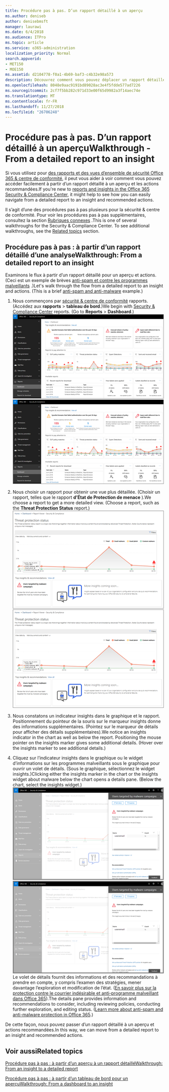 ```yaml
---
title: Procédure pas à pas. D’un rapport détaillé à un aperçu
ms.author: deniseb
author: denisebmsft
manager: laurawi
ms.date: 6/4/2018
ms.audience: ITPro
ms.topic: article
ms.service: o365-administration
localization_priority: Normal
search.appverid:
- MET150
- MOE150
ms.assetid: d2104778-f0a1-4b69-baf3-c4b32e98a573
description: Découvrez comment vous pouvez déplacer un rapport détaillé pour un aperçu des actions recommandées dans la sécurité &amp; centre de conformité.
ms.openlocfilehash: 8048e9aac9191bd89028ac3e4f5fdde577ad7226
ms.sourcegitcommit: 2cf7f5bb282c971d33e00f65d9982a3f14aec74e
ms.translationtype: MT
ms.contentlocale: fr-FR
ms.lasthandoff: 11/27/2018
ms.locfileid: "26706248"
---
```

# <a name="walkthrough---from-a-detailed-report-to-an-insight"></a><span data-ttu-id="c8cea-103">Procédure pas à pas. D’un rapport détaillé à un aperçu</span><span class="sxs-lookup"><span data-stu-id="c8cea-103">Walkthrough - From a detailed report to an insight</span></span>

<span data-ttu-id="c8cea-104">Si vous utilisez pour [des rapports et des vues d’ensemble de sécurité Office 365 &amp; centre de conformité](reports-and-insights-in-security-and-compliance.md), il peut vous aider à voir comment vous pouvez accéder facilement à partir d’un rapport détaillé à un aperçu et les actions recommandées.</span><span class="sxs-lookup"><span data-stu-id="c8cea-104">If you're new to [reports and insights in the Office 365 Security &amp; Compliance Center](reports-and-insights-in-security-and-compliance.md), it might help to see how you can easily navigate from a detailed report to an insight and recommended actions.</span></span> 
  
<span data-ttu-id="c8cea-p101">Il s’agit d’une des procédures pas à pas plusieurs pour la sécurité &amp; centre de conformité. Pour voir les procédures pas à pas supplémentaires, consultez la section [Rubriques connexes](#related-topics) .</span><span class="sxs-lookup"><span data-stu-id="c8cea-p101">This is one of several walkthroughs for the Security &amp; Compliance Center. To see additional walkthroughs, see the [Related topics](#related-topics) section.</span></span> 
  
## <a name="walkthrough-from-a-detailed-report-to-an-insight"></a><span data-ttu-id="c8cea-107">Procédure pas à pas : à partir d’un rapport détaillé d’une analyse</span><span class="sxs-lookup"><span data-stu-id="c8cea-107">Walkthrough: From a detailed report to an insight</span></span>

<span data-ttu-id="c8cea-p102">Examinons le flux à partir d’un rapport détaillé pour un aperçu et actions. (Ceci est un exemple de brèves [anti-spam et contre les programmes malveillants](anti-spam-and-anti-malware-protection.md) .)</span><span class="sxs-lookup"><span data-stu-id="c8cea-p102">Let's walk through the flow from a detailed report to an insight and actions. (This is a brief [anti-spam and anti-malware](anti-spam-and-anti-malware-protection.md) example.)</span></span> 
  
1. <span data-ttu-id="c8cea-p103">Nous commençons par [sécurité &amp; centre de conformité](https://security.microsoft.com) rapports. (Accédez aux **rapports** \> **tableau de bord**.)</span><span class="sxs-lookup"><span data-stu-id="c8cea-p103">We begin with [Security &amp; Compliance Center](https://security.microsoft.com) reports. (Go to **Reports** \> **Dashboard**.) </span></span><br/><span data-ttu-id="c8cea-112">![Dans la sécurité &amp; centre de conformité, accédez aux rapports \> tableau de bord](media/68f3bb7c-b4f7-4cca-904b-478643a93c94.png)</span><span class="sxs-lookup"><span data-stu-id="c8cea-112">![In the Security &amp; Compliance Center, go to Reports \> Dashboard](media/68f3bb7c-b4f7-4cca-904b-478643a93c94.png)</span></span>
  
2. <span data-ttu-id="c8cea-p104">Nous choisir un rapport pour obtenir une vue plus détaillée. (Choisir un rapport, telles que le rapport **d’État de Protection de menace** ).</span><span class="sxs-lookup"><span data-stu-id="c8cea-p104">We choose a report to get a more detailed view. (Choose a report, such as the **Threat Protection Status** report.)</span></span><br/><span data-ttu-id="c8cea-115">![Rapport d’état de Protection de menace affichant les détails](media/f47d7dbd-816a-47ba-b8db-53919fbed192.png)</span><span class="sxs-lookup"><span data-stu-id="c8cea-115">![Threat Protection Status report showing insights](media/f47d7dbd-816a-47ba-b8db-53919fbed192.png)</span></span>
  
3. <span data-ttu-id="c8cea-p105">Nous constatons un indicateur insights dans le graphique et le rapport. Positionnement du pointeur de la souris sur le marqueur insights donne des informations supplémentaires. (Pointez sur le marqueur de détails pour afficher des détails supplémentaires).</span><span class="sxs-lookup"><span data-stu-id="c8cea-p105">We notice an insights indicator in the chart as well as below the report. Positioning the mouse pointer on the insights marker gives some additional details. (Hover over the insights marker to see additional details.)</span></span>
    
4. <span data-ttu-id="c8cea-p106">Cliquez sur l’indicateur insights dans le graphique ou le widget d’informations sur les programmes malveillants sous le graphique pour ouvrir un volet de détails. (Sous le graphique, sélectionnez le widget insights.)</span><span class="sxs-lookup"><span data-stu-id="c8cea-p106">Clicking either the insights marker in the chart or the insights widget about malware below the chart opens a details pane. (Below the chart, select the insights widget.)</span></span><br/><span data-ttu-id="c8cea-121">![Détails d’informations sur les programmes malveillants](media/2c8bccc5-ca4e-4bb9-ad4c-55fcee0535b7.png)</span><span class="sxs-lookup"><span data-stu-id="c8cea-121">![Details for insights about malware](media/2c8bccc5-ca4e-4bb9-ad4c-55fcee0535b7.png)</span></span><br/><span data-ttu-id="c8cea-p107">Le volet de détails fournit des informations et des recommandations à prendre en compte, y compris l’examen des stratégies, mener davantage l’exploration et modification de l’état. ([En savoir plus sur la protection contre le courrier indésirable et anti-programme malveillant dans Office 365](anti-spam-and-anti-malware-protection.md)).</span><span class="sxs-lookup"><span data-stu-id="c8cea-p107">The details pane provides information and recommendations to consider, including reviewing policies, conducting further exploration, and editing status. ([Learn more about anti-spam and anti-malware protection in Office 365](anti-spam-and-anti-malware-protection.md).)</span></span>
    
<span data-ttu-id="c8cea-124">De cette façon, nous pouvez passer d’un rapport détaillé à un aperçu et actions recommandées.</span><span class="sxs-lookup"><span data-stu-id="c8cea-124">In this way, we can move from a detailed report to an insight and recommended actions.</span></span> 
  
## <a name="related-topics"></a><span data-ttu-id="c8cea-125">Voir aussi</span><span class="sxs-lookup"><span data-stu-id="c8cea-125">Related topics</span></span>

[<span data-ttu-id="c8cea-126">Procédure pas à pas : à partir d’un aperçu à un rapport détaillé</span><span class="sxs-lookup"><span data-stu-id="c8cea-126">Walkthrough: From an insight to a detailed report</span></span>](from-an-insight-to-a-detailed-report.md)
  
[<span data-ttu-id="c8cea-127">Procédure pas à pas : à partir d’un tableau de bord pour un aperçu</span><span class="sxs-lookup"><span data-stu-id="c8cea-127">Walkthrough: From a dashboard to an insight</span></span>](from-a-dashboard-to-an-insight.md)
  

